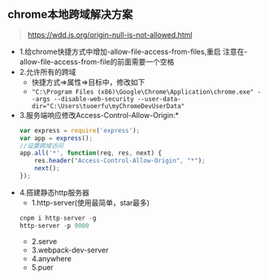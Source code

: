 ## chrome本地跨域解决方案
> https://wdd.js.org/origin-null-is-not-allowed.html

* 1.给chrome快捷方式中增加-allow-file-access-from-files,重启
    注意在-allow-file-access-from-file的前面需要一个空格
* 2.允许所有的跨域
    * 快捷方式=>属性=>目标中，修改如下
    * `"C:\Program Files (x86)\Google\Chrome\Application\chrome.exe" --args --disable-web-security --user-data-dir="C:\Users\tuoerfu\myChromeDevUserData"`
* 3.服务端响应修改Access-Control-Allow-Origin:*
    ```js
    var express = require('express');
    var app = express();
    //设置跨域访问
    app.all('*', function(req, res, next) {
        res.header("Access-Control-Allow-Origin", "*");
        next();
    });
    ```
* 4.搭建静态http服务器
    * 1.http-server(使用最简单，star最多)
    ```js
    cnpm i http-server -g
    http-server -p 9000
    ```
    * 2.serve
    * 3.webpack-dev-server
    * 4.anywhere
    * 5.puer
